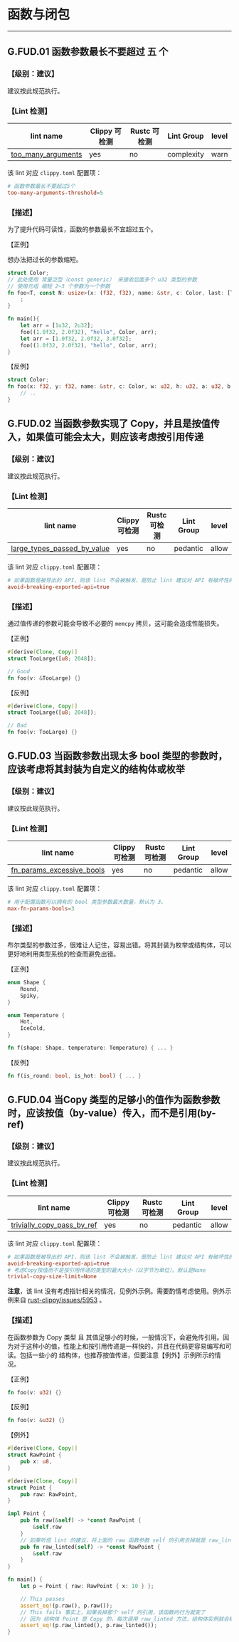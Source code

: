 # 函数与闭包



---



## G.FUD.01  函数参数最长不要超过 五 个

### 【级别：建议】

建议按此规范执行。

### 【Lint 检测】

| lint name                                                    | Clippy 可检测 | Rustc 可检测 | Lint Group | level |
| ------------------------------------------------------------ | ------------- | ------------ | ---------- | ----- |
| [too_many_arguments](https://rust-lang.github.io/rust-clippy/master/#too_many_arguments) | yes           | no           | complexity | warn  |

该 lint 对应 `clippy.toml` 配置项：

```toml
# 函数参数最长不要超过5个
too-many-arguments-threshold=5
```

### 【描述】

为了提升代码可读性，函数的参数最长不宜超过五个。

【正例】

想办法把过长的参数缩短。

```rust
struct Color;
// 此处使用 常量泛型（const generic） 来接收后面多个 u32 类型的参数
// 使用元组 缩短 2~3 个参数为一个参数
fn foo<T, const N: usize>(x: (f32, f32), name: &str, c: Color, last: [T; N]) {
    ;
}

fn main(){
    let arr = [1u32, 2u32];
    foo((1.0f32, 2.0f32), "hello", Color, arr);
    let arr = [1.0f32, 2.0f32, 3.0f32];
    foo((1.0f32, 2.0f32), "hello", Color, arr);
}
```

【反例】

```rust
struct Color;
fn foo(x: f32, y: f32, name: &str, c: Color, w: u32, h: u32, a: u32, b: u32) {
    // ..
}
```

## G.FUD.02   当函数参数实现了 Copy，并且是按值传入，如果值可能会太大，则应该考虑按引用传递

### 【级别：建议】

建议按此规范执行。

### 【Lint 检测】

| lint name                                                    | Clippy 可检测 | Rustc 可检测 | Lint Group | level |
| ------------------------------------------------------------ | ------------- | ------------ | ---------- | ----- |
| [large_types_passed_by_value](https://rust-lang.github.io/rust-clippy/master/#large_types_passed_by_value) | yes           | no           | pedantic   | allow |

该 lint 对应 `clippy.toml` 配置项：

```toml
# 如果函数是被导出的 API，则该 lint 不会被触发，是防止 lint 建议对 API 有破坏性的改变。默认为 true
avoid-breaking-exported-api=true 
```

### 【描述】

通过值传递的参数可能会导致不必要的 `memcpy` 拷贝，这可能会造成性能损失。

【正例】

```rust
#[derive(Clone, Copy)]
struct TooLarge([u8; 2048]);

// Good
fn foo(v: &TooLarge) {}
```

【反例】

```rust
#[derive(Clone, Copy)]
struct TooLarge([u8; 2048]);

// Bad
fn foo(v: TooLarge) {}
```

## G.FUD.03   当函数参数出现太多 bool 类型的参数时，应该考虑将其封装为自定义的结构体或枚举

### 【级别：建议】

建议按此规范执行。

### 【Lint 检测】

| lint name                                                    | Clippy 可检测 | Rustc 可检测 | Lint Group | level |
| ------------------------------------------------------------ | ------------- | ------------ | ---------- | ----- |
| [fn_params_excessive_bools](https://rust-lang.github.io/rust-clippy/master/#fn_params_excessive_bools) | yes           | no           | pedantic   | allow |

该 lint 对应 `clippy.toml` 配置项：

```toml
# 用于配置函数可以拥有的 bool 类型参数最大数量，默认为 3。
max-fn-params-bools=3 
```

### 【描述】

布尔类型的参数过多，很难让人记住，容易出错。将其封装为枚举或结构体，可以更好地利用类型系统的检查而避免出错。

【正例】

```rust
enum Shape {
    Round,
    Spiky,
}

enum Temperature {
    Hot,
    IceCold,
}

fn f(shape: Shape, temperature: Temperature) { ... }
```

【反例】

```rust
fn f(is_round: bool, is_hot: bool) { ... }
```

## G.FUD.04   当Copy 类型的足够小的值作为函数参数时，应该按值（by-value）传入，而不是引用(by-ref)

### 【级别：建议】

建议按此规范执行。

### 【Lint 检测】

| lint name                                                    | Clippy 可检测 | Rustc 可检测 | Lint Group | level |
| ------------------------------------------------------------ | ------------- | ------------ | ---------- | ----- |
| [trivially_copy_pass_by_ref](https://rust-lang.github.io/rust-clippy/master/#trivially_copy_pass_by_ref) | yes           | no           | pedantic   | allow |

该 lint 对应 `clippy.toml` 配置项：

```toml
# 如果函数是被导出的 API，则该 lint 不会被触发，是防止 lint 建议对 API 有破坏性的改变。默认为 true
avoid-breaking-exported-api=true
# 考虑Copy按值而不是按引用传递的类型的最大大小（以字节为单位）。默认是None
trivial-copy-size-limit=None
```

**注意**，该 lint 没有考虑指针相关的情况，见例外示例。需要酌情考虑使用。例外示例来自  [rust-clippy/issues/5953](https://github.com/rust-lang/rust-clippy/issues/5953) 。

### 【描述】

在函数参数为 Copy 类型 且 其值足够小的时候，一般情况下，会避免传引用。因为对于这种小的值，性能上和按引用传递是一样快的，并且在代码更容易编写和可读。包括一些小的 结构体，也推荐按值传递，但要注意【例外】示例所示的情况。

【正例】

```rust
fn foo(v: u32) {}
```

【反例】

```rust
fn foo(v: &u32) {}
```

【例外】

```rust
#[derive(Clone, Copy)]
struct RawPoint {
    pub x: u8,
}

#[derive(Clone, Copy)]
struct Point {
    pub raw: RawPoint,
}

impl Point {
    pub fn raw(&self) -> *const RawPoint {
        &self.raw
    }
    // 如果听信 lint 的建议，将上面的 raw 函数参数 self 的引用去掉就是 raw_linted 函数
    pub fn raw_linted(self) -> *const RawPoint {
        &self.raw
    }
}

fn main() {
    let p = Point { raw: RawPoint { x: 10 } };

    // This passes
    assert_eq!(p.raw(), p.raw());
    // This fails 事实上，如果去掉那个 self 的引用，该函数的行为就变了
    // 因为 结构体 Point 是 Copy 的，每次调用 raw_linted 方法，结构体实例就会被复制一次，得到的结果就不一样了
    assert_eq!(p.raw_linted(), p.raw_linted());
}
```

